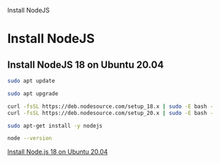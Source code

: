 Install NodeJS

# Install NodeJS

## Install NodeJS 18 on Ubuntu 20.04

```bash
sudo apt update

sudo apt upgrade

curl -fsSL https://deb.nodesource.com/setup_18.x | sudo -E bash -
curl -fsSL https://deb.nodesource.com/setup_20.x | sudo -E bash -

sudo apt-get install -y nodejs

node --version
```


[Install Node.js 18 on Ubuntu 20.04](https://joshtronic.com/2022/04/24/how-to-install-nodejs-18-on-ubuntu-2004-lts/)